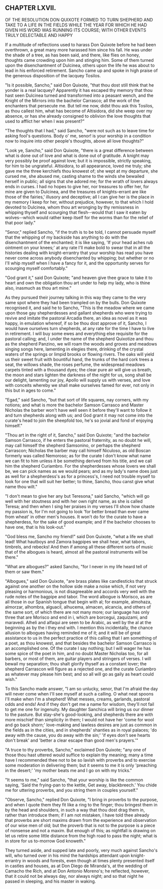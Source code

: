 ## CHAPTER LXVII.

OF THE RESOLUTION DON QUIXOTE FORMED TO TURN SHEPHERD AND TAKE TO A LIFE
IN THE FIELDS WHILE THE YEAR FOR WHICH HE HAD GIVEN HIS WORD WAS RUNNING
ITS COURSE; WITH OTHER EVENTS TRULY DELECTABLE AND HAPPY


If a multitude of reflections used to harass Don Quixote before he had
been overthrown, a great many more harassed him since his fall. He was
under the shade of a tree, as has been said, and there, like flies on
honey, thoughts came crowding upon him and stinging him. Some of them
turned upon the disenchantment of Dulcinea, others upon the life he was
about to lead in his enforced retirement. Sancho came up and spoke in
high praise of the generous disposition of the lacquey Tosilos.

"Is it possible, Sancho," said Don Quixote, "that thou dost still think
that he yonder is a real lacquey? Apparently it has escaped thy memory
that thou hast seen Dulcinea turned and transformed into a peasant wench,
and the Knight of the Mirrors into the bachelor Carrasco; all the work of
the enchanters that persecute me. But tell me now, didst thou ask this
Tosilos, as thou callest him, what has become of Altisidora, did she weep
over my absence, or has she already consigned to oblivion the love
thoughts that used to afflict her when I was present?"

"The thoughts that I had," said Sancho, "were not such as to leave time
for asking fool's questions. Body o' me, senor! is your worship in a
condition now to inquire into other people's thoughts, above all love
thoughts?"

"Look ye, Sancho," said Don Quixote, "there is a great difference between
what is done out of love and what is done out of gratitude. A knight may
very possibly be proof against love; but it is impossible, strictly
speaking, for him to be ungrateful. Altisidora, to all appearance, loved
me truly; she gave me the three kerchiefs thou knowest of; she wept at my
departure, she cursed me, she abused me, casting shame to the winds she
bewailed herself in public; all signs that she adored me; for the wrath
of lovers always ends in curses. I had no hopes to give her, nor
treasures to offer her, for mine are given to Dulcinea, and the treasures
of knights-errant are like those of the fairies,' illusory and deceptive;
all I can give her is the place in my memory I keep for her, without
prejudice, however, to that which I hold devoted to Dulcinea, whom thou
art wronging by thy remissness in whipping thyself and scourging that
flesh--would that I saw it eaten by wolves--which would rather keep
itself for the worms than for the relief of that poor lady."

"Senor," replied Sancho, "if the truth is to be told, I cannot persuade
myself that the whipping of my backside has anything to do with the
disenchantment of the enchanted; it is like saying, 'If your head aches
rub ointment on your knees;' at any rate I'll make bold to swear that in
all the histories dealing with knight-errantry that your worship has read
you have never come across anybody disenchanted by whipping; but whether
or no I'll whip myself when I have a fancy for it, and the opportunity
serves for scourging myself comfortably."

"God grant it," said Don Quixote; "and heaven give thee grace to take it
to heart and own the obligation thou art under to help my lady, who is
thine also, inasmuch as thou art mine."

As they pursued their journey talking in this way they came to the very
same spot where they had been trampled on by the bulls. Don Quixote
recognised it, and said he to Sancho, "This is the meadow where we came
upon those gay shepherdesses and gallant shepherds who were trying to
revive and imitate the pastoral Arcadia there, an idea as novel as it was
happy, in emulation whereof, if so be thou dost approve of it, Sancho, I
would have ourselves turn shepherds, at any rate for the time I have to
live in retirement. I will buy some ewes and everything else requisite
for the pastoral calling; and, I under the name of the shepherd Quixotize
and thou as the shepherd Panzino, we will roam the woods and groves and
meadows singing songs here, lamenting in elegies there, drinking of the
crystal waters of the springs or limpid brooks or flowing rivers. The
oaks will yield us their sweet fruit with bountiful hand, the trunks of
the hard cork trees a seat, the willows shade, the roses perfume, the
widespread meadows carpets tinted with a thousand dyes; the clear pure
air will give us breath, the moon and stars lighten the darkness of the
night for us, song shall be our delight, lamenting our joy, Apollo will
supply us with verses, and love with conceits whereby we shall make
ourselves famed for ever, not only in this but in ages to come."

"Egad," said Sancho, "but that sort of life squares, nay corners, with my
notions; and what is more the bachelor Samson Carrasco and Master
Nicholas the barber won't have well seen it before they'll want to follow
it and turn shepherds along with us; and God grant it may not come into
the curate's head to join the sheepfold too, he's so jovial and fond of
enjoying himself."

"Thou art in the right of it, Sancho," said Don Quixote; "and the
bachelor Samson Carrasco, if he enters the pastoral fraternity, as no
doubt he will, may call himself the shepherd Samsonino, or perhaps the
shepherd Carrascon; Nicholas the barber may call himself Niculoso, as old
Boscan formerly was called Nemoroso; as for the curate I don't know what
name we can fit to him unless it be something derived from his title, and
we call him the shepherd Curiambro. For the shepherdesses whose lovers we
shall be, we can pick names as we would pears; and as my lady's name does
just as well for a shepherdess's as for a princess's, I need not trouble
myself to look for one that will suit her better; to thine, Sancho, thou
canst give what name thou wilt."

"I don't mean to give her any but Teresona," said Sancho, "which will go
well with her stoutness and with her own right name, as she is called
Teresa; and then when I sing her praises in my verses I'll show how
chaste my passion is, for I'm not going to look 'for better bread than
ever came from wheat' in other men's houses. It won't do for the curate
to have a shepherdess, for the sake of good example; and if the bachelor
chooses to have one, that is his look-out."

"God bless me, Sancho my friend!" said Don Quixote, "what a life we shall
lead! What hautboys and Zamora bagpipes we shall hear, what tabors,
timbrels, and rebecks! And then if among all these different sorts of
music that of the albogues is heard, almost all the pastoral instruments
will be there."

"What are albogues?" asked Sancho, "for I never in my life heard tell of
them or saw them."

"Albogues," said Don Quixote, "are brass plates like candlesticks that
struck against one another on the hollow side make a noise which, if not
very pleasing or harmonious, is not disagreeable and accords very well
with the rude notes of the bagpipe and tabor. The word albogue is
Morisco, as are all those in our Spanish tongue that begin with al; for
example, almohaza, almorzar, alhombra, alguacil, alhucema, almacen,
alcancia, and others of the same sort, of which there are not many more;
our language has only three that are Morisco and end in i, which are
borcegui, zaquizami, and maravedi. Alheli and alfaqui are seen to be
Arabic, as well by the al at the beginning as by the i they end with. I
mention this incidentally, the chance allusion to albogues having
reminded me of it; and it will be of great assistance to us in the
perfect practice of this calling that I am something of a poet, as thou
knowest, and that besides the bachelor Samson Carrasco is an accomplished
one. Of the curate I say nothing; but I will wager he has some spice of
the poet in him, and no doubt Master Nicholas too, for all barbers, or
most of them, are guitar players and stringers of verses. I will bewail
my separation; thou shalt glorify thyself as a constant lover; the
shepherd Carrascon will figure as a rejected one, and the curate
Curiambro as whatever may please him best; and so all will go as gaily as
heart could wish."

To this Sancho made answer, "I am so unlucky, senor, that I'm afraid the
day will never come when I'll see myself at such a calling. O what neat
spoons I'll make when I'm a shepherd! What messes, creams, garlands,
pastoral odds and ends! And if they don't get me a name for wisdom,
they'll not fail to get me one for ingenuity. My daughter Sanchica will
bring us our dinner to the pasture. But stay-she's good-looking, and
shepherds there are with more mischief than simplicity in them; I would
not have her 'come for wool and go back shorn;' love-making and lawless
desires are just as common in the fields as in the cities, and in
shepherds' shanties as in royal palaces; 'do away with the cause, you do
away with the sin;' 'if eyes don't see hearts don't break' and 'better a
clear escape than good men's prayers.'"

"A truce to thy proverbs, Sancho," exclaimed Don Quixote; "any one of
those thou hast uttered would suffice to explain thy meaning; many a time
have I recommended thee not to be so lavish with proverbs and to exercise
some moderation in delivering them; but it seems to me it is only
'preaching in the desert;' 'my mother beats me and I go on with my
tricks."

"It seems to me," said Sancho, "that your worship is like the common
saying, 'Said the frying-pan to the kettle, Get away, blackbreech.' You
chide me for uttering proverbs, and you string them in couples yourself."

"Observe, Sancho," replied Don Quixote, "I bring in proverbs to the
purpose, and when I quote them they fit like a ring to the finger; thou
bringest them in by the head and shoulders, in such a way that thou dost
drag them in, rather than introduce them; if I am not mistaken, I have
told thee already that proverbs are short maxims drawn from the
experience and observation of our wise men of old; but the proverb that
is not to the purpose is a piece of nonsense and not a maxim. But enough
of this; as nightfall is drawing on let us retire some little distance
from the high road to pass the night; what is in store for us to-morrow
God knoweth."

They turned aside, and supped late and poorly, very much against Sancho's
will, who turned over in his mind the hardships attendant upon
knight-errantry in woods and forests, even though at times plenty
presented itself in castles and houses, as at Don Diego de Miranda's, at
the wedding of Camacho the Rich, and at Don Antonio Moreno's; he
reflected, however, that it could not be always day, nor always night;
and so that night he passed in sleeping, and his master in waking.




